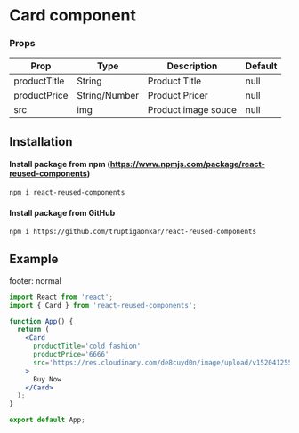 # Card component

### Props

| Prop         | Type          | Description         | Default |
| ------------ | ------------- | ------------------- | ------- |
| productTitle | String        | Product Title       | null    |
| productPrice | String/Number | Product Pricer      | null    |
| src          | img           | Product image souce | null    |

## Installation

#### Install package from npm (https://www.npmjs.com/package/react-reused-components)

```sh
npm i react-reused-components
```

#### Install package from GitHub

```sh
npm i https://github.com/truptigaonkar/react-reused-components
```

## Example

footer: normal

```jsx
import React from 'react';
import { Card } from 'react-reused-components';

function App() {
  return (
    <Card
      productTitle='cold fashion'
      productPrice='6666'
      src='https://res.cloudinary.com/de8cuyd0n/image/upload/v1520412550/E-commerce%20landing%20page/products-showcase/product-4-img_3x.jpg'
    >
      Buy Now
    </Card>
  );
}

export default App;
```
